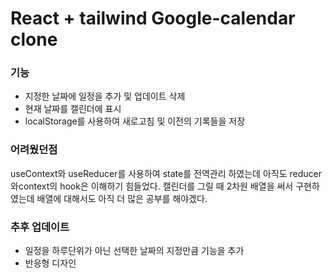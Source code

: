 # React + tailwind Google-calendar clone

### 기능

- 지정한 날짜에 일정을 추가 및 업데이트 삭제
- 현재 날짜를 캘린더에 표시
- localStorage를 사용하여 새로고침 및 이전의 기록들을 저장

### 어려웠던점

useContext와 useReducer를 사용하여 state를 전역관리 하였는데 아직도 reducer와context의 hook은 이해하기 힘들었다. 캘린더를 그릴 때 2차원 배열을 써서 구현하였는데 배열에 대해서도 아직 더 많은 공부를 해야겠다.

### 추후 업데이트

- 일정을 하루단위가 아닌 선택한 날짜의 지정만큼 기능을 추가
- 반응형 디자인
